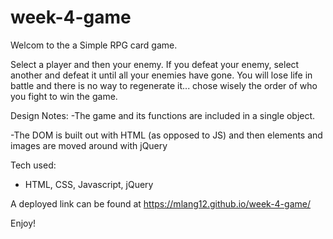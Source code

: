 # week-4-game

Welcom to the a Simple RPG card game.

Select a player and then your enemy. If you defeat your enemy, select another and defeat it until all your enemies have gone.
You will lose life in battle and there is no way to regenerate it... chose wisely the order of who you fight to win the game. 

Design Notes:
 -The game and its functions are included in a single object.

 -The DOM is built out with HTML (as opposed to JS) and then elements and images are moved around with jQuery

Tech used:
 - HTML, CSS, Javascript, jQuery

A deployed link can be found at https://mlang12.github.io/week-4-game/

Enjoy!
